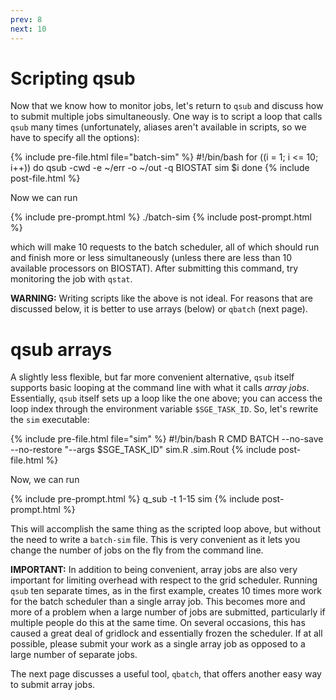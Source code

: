 ```yaml
---
prev: 8
next: 10
---
```


# Scripting qsub

Now that we know how to monitor jobs, let's return to `qsub` and discuss how to submit multiple jobs simultaneously.  One way is to script a loop that calls `qsub` many times (unfortunately, aliases aren't available in scripts, so we have to specify all the options):

{% include pre-file.html file="batch-sim" %}
#!/bin/bash
for ((i = 1; i <= 10; i++))
do
  qsub -cwd -e ~/err -o ~/out -q BIOSTAT sim $i
done
{% include post-file.html %}

Now we can run

{% include pre-prompt.html %}
./batch-sim
{% include post-prompt.html %}

which will make 10 requests to the batch scheduler, all of which should run and finish more or less simultaneously (unless there are less than 10 available processors on BIOSTAT).  After submitting this command, try monitoring the job with `qstat`.

**WARNING:** Writing scripts like the above is not ideal. For reasons that are discussed below, it is better to use arrays (below) or `qbatch` (next page).

# qsub arrays

A slightly less flexible, but far more convenient alternative, `qsub` itself supports basic looping at the command line with what it calls *array jobs*.  Essentially, `qsub` itself sets up a loop like the one above; you can access the loop index through the environment variable `$SGE_TASK_ID`.  So, let's rewrite the `sim` executable:

{% include pre-file.html file="sim" %}
#!/bin/bash
R CMD BATCH --no-save --no-restore "--args $SGE_TASK_ID" sim.R .sim.Rout
{% include post-file.html %}

Now, we can run

{% include pre-prompt.html %}
q_sub -t 1-15 sim
{% include post-prompt.html %}

This will accomplish the same thing as the scripted loop above, but without the need to write a `batch-sim` file.  This is very convenient as it lets you change the number of jobs on the fly from the command line.

**IMPORTANT:** In addition to being convenient, array jobs are also very important for limiting overhead with respect to the grid scheduler. Running `qsub` ten separate times, as in the first example, creates 10 times more work for the batch scheduler than a single array job. This becomes more and more of a problem when a large number of jobs are submitted, particularly if multiple people do this at the same time. On several occasions, this has caused a great deal of gridlock and essentially frozen the scheduler. If at all possible, please submit your work as a single array job as opposed to a large number of separate jobs.

The next page discusses a useful tool, `qbatch`, that offers another easy way to submit array jobs.
